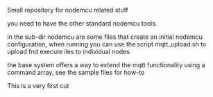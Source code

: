 Small repository for nodemcu related stuff

you need to have the other standard nodemcu tools.

in the sub-dir nodemcu are some files that create an initial nodemcu configuration,
when running you can use the script mqtt_upload.sh to upload fnd execute iles to individual nodes

the base system offers a way to extend the mqtt functionality using a command array,
see the sample files for how-to

This is a very first cut

